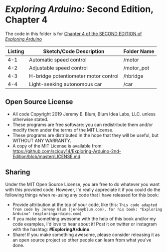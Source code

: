 _Exploring Arduino:_ Second Edition, Chapter 4
==============================================
The code in this folder is for [Chapter 4 of the SECOND EDITION of _Exploring Arduino_](https://www.exploringarduino.com/content2/ch4)

| Listing  | Sketch/Code Description              | Folder Name |
| -------- | ------------------------------------ | ----------- |
| 4-1      | Automatic speed control              | /motor      |
| 4-2      | Adjustable speed control             | /motor_pot  |
| 4-3      | H-bridge potentiometer motor control | /hbridge    |
| 4-4      | Light-seeking autonomous car         | /car        |

Open Source License
-------------------
* All code Copyright 2019 Jeremy E. Blum, Blum Idea Labs, LLC. unless otherwise stated.
* These programs are free software: you can redistribute them and/or modify them under the terms of the MIT License.
* These programs are distributed in the hope that they will be useful, but WITHOUT ANY WARRANTY.
* A copy of the MIT License is available from: https://github.com/sciguy14/Exploring-Arduino-2nd-Edition/blob/master/LICENSE.md.

Sharing
-------
Under the MIT Open Source License, you are free to do whatever you want with this provided code. However, I'd really appreciate it if you could do the following things when re-using any code that I have released for this book:
* Provide attribution at the top of your code, like this: `This code adapted from code by Jeremy Blum (jeremyblum.com), for his book: "Exploring Arduino" (exploringarduino.com)`
* If you make something awesome with the help of this book and/or my code examples, I'd love to hear about it! Post it on twitter or instagram with the hashtag: **#ExploringArduino**.
* Share!  If you make something awesome, please consider releasing it as an open source project so other people can learn from what you've done.